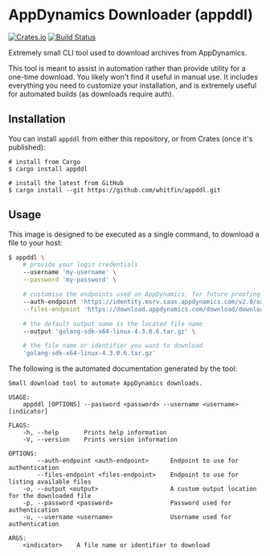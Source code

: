# AppDynamics Downloader (appddl)

[![Crates.io](https://img.shields.io/crates/v/appddl.svg)](https://crates.io/crates/appddl) [![Build Status](https://img.shields.io/travis/whitfin/appddl.svg)](https://travis-ci.org/whitfin/appddl)

Extremely small CLI tool used to download archives from AppDynamics.

This tool is meant to assist in automation rather than provide utility for a one-time download. You likely
won't find it useful in manual use. It includes everything you need to customize your installation, and is
extremely useful for automated builds (as downloads require auth).

## Installation

You can install `appddl` from either this repository, or from Crates (once it's published):

```shell
# install from Cargo
$ cargo install appddl

# install the latest from GitHub
$ cargo install --git https://github.com/whitfin/appddl.git
```

## Usage

This image is designed to be executed as a single command, to download a file to your host:

```bash
$ appddl \
    # provide your login credentials
    --username 'my-username' \
    --password 'my-password' \

    # customise the endpoints used on AppDynamics, for future proofing URL changes
    --auth-endpoint 'https://identity.msrv.saas.appdynamics.com/v2.0/oauth/token' \
    --files-endpoint 'https://download.appdynamics.com/download/downloadfilelatest/' \

    # the default output name is the located file name
    --output 'golang-sdk-x64-linux-4.3.0.6.tar.gz' \

    # the file name or identifier you want to download
    'golang-sdk-x64-linux-4.3.0.6.tar.gz'
```

The following is the automated documentation generated by the tool:

```
Small download tool to automate AppDynamics downloads.

USAGE:
    appddl [OPTIONS] --password <password> --username <username> [indicator]

FLAGS:
    -h, --help       Prints help information
    -V, --version    Prints version information

OPTIONS:
        --auth-endpoint <auth-endpoint>      Endpoint to use for authentication
        --files-endpoint <files-endpoint>    Endpoint to use for listing available files
    -o, --output <output>                    A custom output location for the downloaded file
    -p, --password <password>                Password used for authentication
    -u, --username <username>                Username used for authentication

ARGS:
    <indicator>    A file name or identifier to download
```
